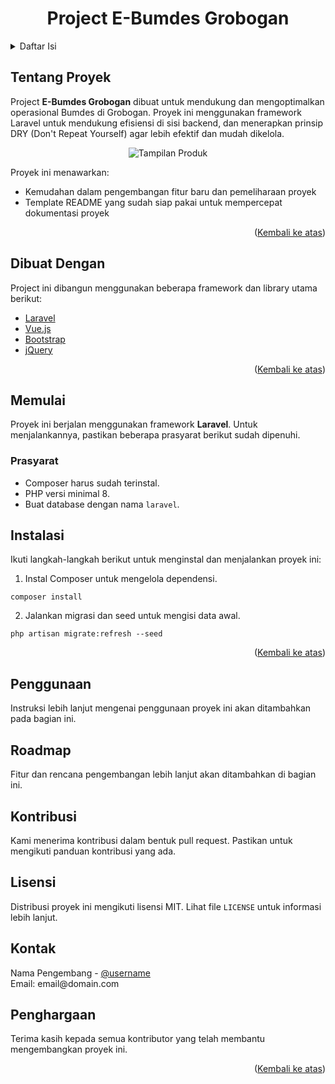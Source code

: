<h1 align="center">Project E-Bumdes Grobogan</h1>

<!-- TABLE OF CONTENTS -->
<details>
  <summary>Daftar Isi</summary>
  <ol>
    <li><a href="#tentang-proyek">Tentang Proyek</a></li>
    <li><a href="#dibuat-dengan">Dibuat Dengan</a></li>
    <li><a href="#memulai">Memulai</a></li>
    <li><a href="#instalasi">Instalasi</a></li>
    <li><a href="#penggunaan">Penggunaan</a></li>
    <li><a href="#roadmap">Roadmap</a></li>
    <li><a href="#kontribusi">Kontribusi</a></li>
    <li><a href="#lisensi">Lisensi</a></li>
    <li><a href="#kontak">Kontak</a></li>
    <li><a href="#penghargaan">Penghargaan</a></li>
  </ol>
</details>

<!-- ABOUT THE PROJECT -->
<h2 id="tentang-proyek">Tentang Proyek</h2>

<p>Project <strong>E-Bumdes Grobogan</strong> dibuat untuk mendukung dan mengoptimalkan operasional Bumdes di Grobogan. Proyek ini menggunakan framework Laravel untuk mendukung efisiensi di sisi backend, dan menerapkan prinsip DRY (Don't Repeat Yourself) agar lebih efektif dan mudah dikelola.</p>

<p align="center">
  <img src="https://example.com/product-screenshot.png" alt="Tampilan Produk" />
</p>

<p>Proyek ini menawarkan:</p>
<ul>
  <li>Kemudahan dalam pengembangan fitur baru dan pemeliharaan proyek</li>
  <li>Template README yang sudah siap pakai untuk mempercepat dokumentasi proyek</li>
</ul>

<p align="right">(<a href="#readme-top">Kembali ke atas</a>)</p>

<h2 id="dibuat-dengan">Dibuat Dengan</h2>

<p>Project ini dibangun menggunakan beberapa framework dan library utama berikut:</p>
<ul>
  <li><a href="https://laravel.com">Laravel</a></li>
  <li><a href="https://vuejs.org">Vue.js</a></li>
  <li><a href="https://getbootstrap.com">Bootstrap</a></li>
  <li><a href="https://jquery.com">jQuery</a></li>
</ul>

<p align="right">(<a href="#readme-top">Kembali ke atas</a>)</p>

<!-- GETTING STARTED -->
<h2 id="memulai">Memulai</h2>

<p>Proyek ini berjalan menggunakan framework <strong>Laravel</strong>. Untuk menjalankannya, pastikan beberapa prasyarat berikut sudah dipenuhi.</p>

<h3>Prasyarat</h3>
<ul>
  <li>Composer harus sudah terinstal.</li>
  <li>PHP versi minimal 8.</li>
  <li>Buat database dengan nama <code>laravel</code>.</li>
</ul>

<h2 id="instalasi">Instalasi</h2>

<p>Ikuti langkah-langkah berikut untuk menginstal dan menjalankan proyek ini:</p>

<ol>
  <li>Instal Composer untuk mengelola dependensi.</li>
</ol>

<pre><code>composer install</code></pre>

<ol start="2">
  <li>Jalankan migrasi dan seed untuk mengisi data awal.</li>
</ol>

<pre><code>php artisan migrate:refresh --seed</code></pre>

<p align="right">(<a href="#readme-top">Kembali ke atas</a>)</p>

<!-- USAGE -->
<h2 id="penggunaan">Penggunaan</h2>

<p>Instruksi lebih lanjut mengenai penggunaan proyek ini akan ditambahkan pada bagian ini.</p>

<!-- ROADMAP -->
<h2 id="roadmap">Roadmap</h2>

<p>Fitur dan rencana pengembangan lebih lanjut akan ditambahkan di bagian ini.</p>

<!-- CONTRIBUTING -->
<h2 id="kontribusi">Kontribusi</h2>

<p>Kami menerima kontribusi dalam bentuk pull request. Pastikan untuk mengikuti panduan kontribusi yang ada.</p>

<!-- LICENSE -->
<h2 id="lisensi">Lisensi</h2>

<p>Distribusi proyek ini mengikuti lisensi MIT. Lihat file <code>LICENSE</code> untuk informasi lebih lanjut.</p>

<!-- CONTACT -->
<h2 id="kontak">Kontak</h2>

<p>Nama Pengembang - <a href="https://twitter.com/username">@username</a><br>
Email: email@domain.com</p>

<!-- ACKNOWLEDGMENTS -->
<h2 id="penghargaan">Penghargaan</h2>

<p>Terima kasih kepada semua kontributor yang telah membantu mengembangkan proyek ini.</p>

<p align="right">(<a href="#readme-top">Kembali ke atas</a>)</p>
